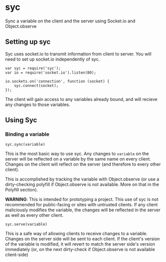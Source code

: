 syc
===

Sync a variable on the client and the server using Socket.io and Object.observe

## Setting up syc

Syc uses socket.io to transmit information from client to server. You will need to set up socket.io independently of syc.

    var syc = require('syc');
    var io = require('socket.io').listen(80);

    io.sockets.on('connection', function (socket) {
        syc.connect(socket);
    });

The client will gain access to any variables already bound, and will recieve any changes to those variables.

## Using Syc

### Binding a variable

    syc.sync(variable)

This is the most basic way to use syc. Any changes to `variable` on the server will be reflected on a variable by the same name on every client. Changes on the client will reflect on the server (and therefore to every other client).

This is accomplished by tracking the variable with Object.observe (or use a dirty-checking polyfill if Object.observe is not available. More on that in the Polyfill section).

**WARNING**: This is intended for prototyping a project. This use of syc is not recommended for public-facing or sites with untrusted clients. If any client maliciously modifies the variable, the changes will be reflected in the server as well as every other client.

    syc.serve(variable)
    
This is a safe way of allowing clients to receive changes to a variable. Changes on the server side will be sent to each client. If the client's version of the variable is modified, it will revert to match the server side's version immediately (or, on the next dirty-check if Object.observe is not available client-side)

